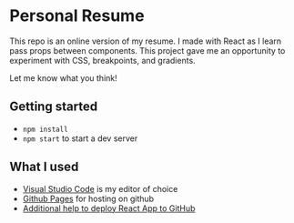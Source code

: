 # Personal Resume

This repo is an online version of my resume. I made with React as I learn pass props between components. This project gave me an opportunity to experiment with CSS, breakpoints, and gradients.

Let me know what you think!

## Getting started
- `npm install`
- `npm start` to start a dev server

## What I used
- [Visual Studio Code](https://code.visualstudio.com/) is my editor of choice
- [Github Pages](https://pages.github.com/) for hosting on github
- [Additional help to deploy React App to GitHub](https://dev.to/yuribenjamin/how-to-deploy-react-app-in-github-pages-2a1f) 

